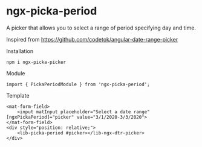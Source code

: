 # ngx-picka-period

A picker that allows you to select a range of period specifying day and time.

Inspired from https://github.com/codetok/angular-date-range-picker

Installation

```
npm i ngx-picka-picker
```

Module

```
import { PickaPeriodModule } from 'ngx-picka-period';
```

Template

```
<mat-form-field>
    <input matInput placeholder="Select a date range" [ngxPickaPeriod]="picker" value="3/1/2020-3/3/2020">
</mat-form-field>
<div style="position: relative;">
    <lib-picka-period #picker></lib-ngx-dtr-picker>
</div>
```
